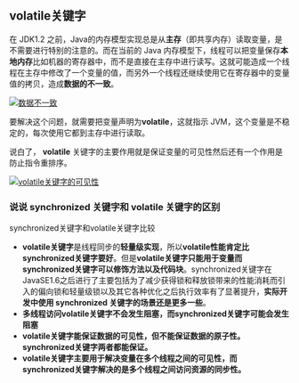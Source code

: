 ## volatile关键字

在 JDK1.2 之前，Java的内存模型实现总是从**主存**（即共享内存）读取变量，是不需要进行特别的注意的。而在当前的 Java 内存模型下，线程可以把变量保存**本地内存**比如机器的寄存器中，而不是直接在主存中进行读写。这就可能造成一个线程在主存中修改了一个变量的值，而另外一个线程还继续使用它在寄存器中的变量值的拷贝，造成**数据的不一致**。

[![数据不一致](https://camo.githubusercontent.com/2df61e9867d603bd3216c12851b2f7bcaec8847b/68747470733a2f2f6d792d626c6f672d746f2d7573652e6f73732d636e2d6265696a696e672e616c6979756e63732e636f6d2f323031392d362f2545362539352542302545362538442541452545342542382538442545342542382538302545382538372542342e706e67)](https://camo.githubusercontent.com/2df61e9867d603bd3216c12851b2f7bcaec8847b/68747470733a2f2f6d792d626c6f672d746f2d7573652e6f73732d636e2d6265696a696e672e616c6979756e63732e636f6d2f323031392d362f2545362539352542302545362538442541452545342542382538442545342542382538302545382538372542342e706e67)

要解决这个问题，就需要把变量声明为**volatile**，这就指示 JVM，这个变量是不稳定的，每次使用它都到主存中进行读取。

说白了， **volatile** 关键字的主要作用就是保证变量的可见性然后还有一个作用是防止指令重排序。

[![volatile关键字的可见性](https://camo.githubusercontent.com/9944baae059c325540072f4bb365a4d1591474c4/68747470733a2f2f6d792d626c6f672d746f2d7573652e6f73732d636e2d6265696a696e672e616c6979756e63732e636f6d2f323031392d362f766f6c6174696c652545352538352542332545392539342541452545352541442539372545372539412538342545352538462541462545382541372538312545362538302541372e706e67)](https://camo.githubusercontent.com/9944baae059c325540072f4bb365a4d1591474c4/68747470733a2f2f6d792d626c6f672d746f2d7573652e6f73732d636e2d6265696a696e672e616c6979756e63732e636f6d2f323031392d362f766f6c6174696c652545352538352542332545392539342541452545352541442539372545372539412538342545352538462541462545382541372538312545362538302541372e706e67)

### 说说 synchronized 关键字和 volatile 关键字的区别

synchronized关键字和volatile关键字比较

- **volatile关键字**是线程同步的**轻量级实现**，所以**volatile性能肯定比synchronized关键字要好**。但是**volatile关键字只能用于变量而synchronized关键字可以修饰方法以及代码块**。synchronized关键字在JavaSE1.6之后进行了主要包括为了减少获得锁和释放锁带来的性能消耗而引入的偏向锁和轻量级锁以及其它各种优化之后执行效率有了显著提升，**实际开发中使用 synchronized 关键字的场景还是更多一些**。
- **多线程访问volatile关键字不会发生阻塞，而synchronized关键字可能会发生阻塞**
- **volatile关键字能保证数据的可见性，但不能保证数据的原子性。synchronized关键字两者都能保证。**
- **volatile关键字主要用于解决变量在多个线程之间的可见性，而 synchronized关键字解决的是多个线程之间访问资源的同步性。**

